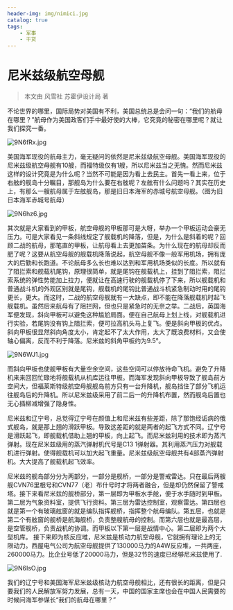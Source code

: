 ```yaml
---
header-img: img/nimici.jpg
catalog: true
tags:
    - 军事
    - 干货
---
```

# 尼米兹级航空母舰
> 本文由 风雪社 苏霍伊设计局 著

不论世界的哪里，国际局势对美国有不利，美国总统总是会问一句：“我们的航母在哪里？”航母作为美国政客们手中最好使的大棒，它究竟的秘密在哪里呢？就让我们探究一番。

![9N6fRx.jpg](https://s1.ax1x.com/2018/02/21/9N6fRx.jpg)

美国海军现役的航母主力，毫无疑问的依然是尼米兹级航空母舰。美国海军现役的尼米兹级航空母舰有10艘，而福特级仅有1艘，所以尼米兹当之无愧。然而尼米兹这样的设计究竟是为什么呢？当然不可能是因为看上去民主。首先一看上来，位于右舷的舰岛十分瞩目，那舰岛为什么要在右舷呢？左舷有什么问题吗？其实在历史上，有那么一艘航母属于左舷舰岛，那是旧日本海军的赤城号航空母舰。（图为旧日本海军赤城号航母）

![9N6hz6.jpg](https://s1.ax1x.com/2018/02/21/9N6hz6.jpg)

其次就是大家看到的甲板，航空母舰的甲板那可是大呀，举办一个甲板运动会豪无压力。可是大家看见一条斜线规定了舰载机的降落，但是，为什么是斜着的呢？回顾二战的航母，那笔直的甲板，让航母看上去更加苗条。为什么现在的航母却反而肥了呢？这要从航空母舰的舰载机降落说起，航空母舰不像一般军用机场，拥有庞大的后勤和长跑道。不论航母多么长也难以达到和军用机场类似的长度。所以就有了阻拦索和舰载机尾钩，原理很简单，就是尾钩在舰载机上，挂到了阻拦索，阻拦索系统的弹性势能加上拉力，便就让在高速行驶的舰载机停了下来，所以舰载机和普通战斗机的外观区别就是尾钩，舰载机的尾钩比普通战斗机紧急制动时用的尾钩更长，更大。而这时，二战的航空母舰就有一大缺点，即不能在降落舰载机时起飞舰载机。虽然后来航母有了阻拦网，但也只是紧急时的无奈之举。二战后，英国海军便发现，斜向甲板可以避免这种尴尬局面。便在自己航母上划上线，对舰载机进行实验，若尾钩没有钩上阻拦索，便可拉高机头马上复飞。便是斜向甲板的优点。斜向甲板很显然斜向角度太小，肯定起不了太大作用，太大了既浪费材料，又会使轴心偏离，反而不利于降落。尼米兹的斜角甲板约为9.5°。

![9N6WJ1.jpg](https://s1.ax1x.com/2018/02/21/9N6WJ1.jpg)

而斜向甲板也使舰甲板有大量空余空间，这些空间可以停放待命飞机。避免了升降机来来回回忙碌地将舰载机从机库运往甲板。而海军发现斜向甲板导致了舰岛前方空间大，但福莱斯特级航空母舰舰岛前方只有一台升降机，舰岛挡住了部分飞机运往舰岛后的升降机。所以尼米兹级采用了前二后一的升降机布置，然而舰岛后置也无心插柳减增强了隐身性。

尼米兹和辽宁号，总觉得辽宁号在颜值上和尼米兹有些差距，除了那饱经诟病的俄式舰岛，就是那上翘的滑跃甲板。导致这差距的就是两者的起飞方式不同。辽宁号是滑跃起飞，即舰载机借助上翘的甲板，向上起飞。而尼米兹利用的技术即为蒸汽弹射。现在尼米兹级用的蒸汽弹射机代号是C13 1弹射器。其利用蒸汽压力对舰载机进行弹射。使得舰载机可以加大起飞重量。尼米兹级航空母舰共有4部蒸汽弹射机。大大提高了舰载机起飞效率。

尼米兹的舰岛部分分为两部分，一部分是舰桥，一部分是警戒雷达。只在最后两艘舰CVN76里根号和CVN77（老）布什号时才将两者融合，但是却仍然保留了警戒塔。接下来看尼米兹的舰桥部分，第一层即为甲板水手舱，便于水手随时到甲板。第二层为气象资料室，提供飞行资料。第三层为雷达控制室，观察雷达。第四层也就是第一个有玻璃舷窗的就是编队指挥舰桥，指挥整个航母编队。第五层，也就是第二个有舷窗的舰桥是航海舰桥，负责整艘航母的控制。而第六层也就是最高层，是空管舰桥，负责战机的协调。而甲板以下第一层是战情中心。第二层即为两个大型机库。
接下来即为核反应堆，尼米兹是核动力航空母舰，它就拥有理论上的无限动力。西屋电气公司为航空母舰提供了130000马力的A4W反应堆，一共两座，260000马力。比企业号低了20000马力，但是32节的速度已经够尼米兹使用了.

![9N6IsO.jpg](https://s1.ax1x.com/2018/02/21/9N6IsO.jpg)

我们的辽宁号和美国海军尼米兹级核动力航空母舰相比，还有很长的距离，但是只要我们的人民解放军努力发展，总有一天，中国的国家主席也会在中国人民需要的时候问海军参谋长“我们的航母在哪里？”

